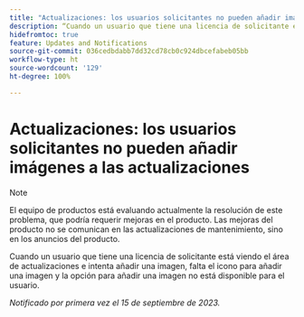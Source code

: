 ```yaml
---
title: "Actualizaciones: los usuarios solicitantes no pueden añadir imágenes a las actualizaciones"
description: “Cuando un usuario que tiene una licencia de solicitante está viendo el área de actualizaciones e intenta añadir una imagen, falta el icono para añadir una imagen y la opción para añadir una imagen no está disponible para el usuario”.
hidefromtoc: true
feature: Updates and Notifications
source-git-commit: 036cedbdabb7dd32cd78cb0c924dbcefabeb05bb
workflow-type: ht
source-wordcount: '129'
ht-degree: 100%

---
```



# Actualizaciones: los usuarios solicitantes no pueden añadir imágenes a las actualizaciones

>[!NOTE]
>
>El equipo de productos está evaluando actualmente la resolución de este problema, que podría requerir mejoras en el producto. Las mejoras del producto no se comunican en las actualizaciones de mantenimiento, sino en los anuncios del producto.

Cuando un usuario que tiene una licencia de solicitante está viendo el área de actualizaciones e intenta añadir una imagen, falta el icono para añadir una imagen y la opción para añadir una imagen no está disponible para el usuario.

_Notificado por primera vez el 15 de septiembre de 2023._
